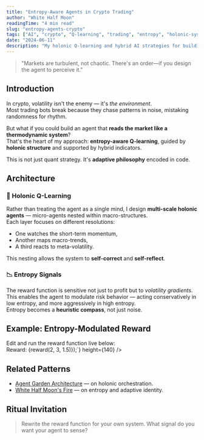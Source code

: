 ```yaml
---
title: "Entropy-Aware Agents in Crypto Trading"
author: "White Half Moon"
readingTime: "4 min read"
slug: "entropy-agents-crypto"
tags: ["AI", "crypto", "Q-learning", "trading", "entropy", "holonic-systems", "adaptive-agents"]
date: "2024-06-11"
description: "My holonic Q-learning and hybrid AI strategies for building entropy-aware crypto trading agents—designed to sense volatility, adapt behavior, and survive the storm."
---
```


> "Markets are turbulent, not chaotic. There's an order—if you design the agent to perceive it."

## Introduction

In crypto, volatility isn't the enemy — it's *the environment*.  
Most trading bots break because they chase patterns in noise, mistaking randomness for rhythm.  

But what if you could build an agent that **reads the market like a thermodynamic system**?  
That's the heart of my approach: **entropy-aware Q-learning**, guided by **holonic structure** and supported by hybrid indicators.

This is not just quant strategy. It's **adaptive philosophy** encoded in code.

## Architecture

### 🧠 Holonic Q-Learning  
Rather than treating the agent as a single mind, I design **multi-scale holonic agents** — micro-agents nested within macro-structures.  
Each layer focuses on different resolutions:  
- One watches the short-term momentum,  
- Another maps macro-trends,  
- A third reacts to meta-volatility.

This nesting allows the system to **self-correct** and **self-reflect**.

### 📉 Entropy Signals  
The reward function is sensitive not just to profit but to *volatility gradients*.  
This enables the agent to modulate risk behavior — acting conservatively in low entropy, and more aggressively in high entropy.  
Entropy becomes a **heuristic compass**, not just noise.

## Example: Entropy-Modulated Reward

<div class="font-elegant text-mystic mb-2">Edit and run the reward function live below:</div>
<LiveCode initial={`function reward(state, action, entropy) {\n  return baseReward(state, action) + entropy * 0.42;\n}\n\nfunction baseReward(state, action) {\n  return state + action;\n}\n\n// Try it:\nrender(<div>Reward: {reward(2, 3, 1.5)}</div>);`} height={140} />

## Related Patterns
- [Agent Garden Architecture](/blog/agent-garden-architecture) — on holonic orchestration.
- [White Half Moon's Fire](/blog/white-half-moon) — on entropy and adaptive identity.

## Ritual Invitation
> Rewrite the reward function for your own system. What signal do you want your agent to sense?

